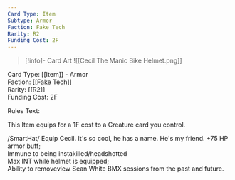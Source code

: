 ```yaml
---
Card Type: Item
Subtype: Armor
Faction: Fake Tech
Rarity: R2
Funding Cost: 2F
---
```

> [!info]- Card Art
> ![[Cecil The Manic Bike Helmet.png]]

Card Type: [[Item]] - Armor  
Faction: [[Fake Tech]]  
Rarity: [[R2]]  
Funding Cost: 2F  

Rules Text:  

This Item equips for a 1F cost to a Creature card you control.  

/SmartHat/ Equip Cecil. It's so cool, he has a name. He's my friend.
+75 HP armor buff;  
Immune to being instakilled/headshotted  
Max INT while helmet is equipped;  
Ability to removeview Sean White BMX sessions from the past and future.  